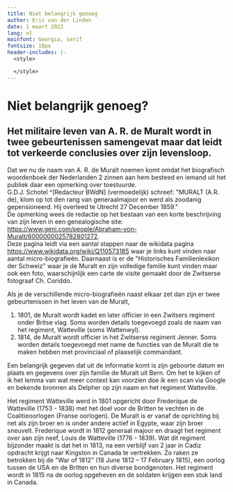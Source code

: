 ```yaml
---
title: Niet belangrijk genoeg
author: Eric van der Linden
date: 1 maart 2022
lang: nl
mainfont: Georgia, serif
fontsize: 18px
header-includes: |-
  <style>

  </style>
---
```


# Niet belangrijk genoeg?

## Het militaire leven van A. R. de Muralt wordt in twee gebeurtenissen samengevat maar dat leidt tot verkeerde conclusies over zijn levensloop.

Dat we nu de naam van A. R. de Muralt noemen komt omdat het biografisch woordenboek der Nederlanden 2 zinnen aan hem besteed en iemand uit het publiek daar een opmerking over toestuurde.  
G.D.J. Schotel ^[Redacteur BWdN] (vermoedelijk) schreef: "MURALT (A.R. de), klom op tot den rang van generaalmajoor en werd als zoodanig gepensioneerd. Hij overleed te Utrecht 27 December 1859."  
De opmerking wees de redactie op het bestaan van een korte beschrijving van zijn leven in een genealogische site: <https://www.geni.com/people/Abraham-von-Muralt/6000000025782801272>.  
Deze pagina leidt via een aantal stappen naar de wikidata pagina <https://www.wikidata.org/wiki/Q110573185> waar je links kunt vinden naar aantal micro-biografieën. Daarnaast is er de "Historisches Familienlexikon der Schweiz" waar je de Muralt en zijn volledige familie kunt vinden maar ook een foto, waarschijnlijk een carte de visite gemaakt door de Zwitserse fotograaf Ch. Coriddo.

Als je de verschillende micro-biografieën naast elkaar zet dan zijn er twee gebeurtenissen in het leven van de Muralt,  
1. 1801, de Muralt wordt kadet en later officier in een Zwitsers regiment onder Britse vlag. Soms worden details toegevoegd zoals de naam van het regiment, Watteville (soms Wattenwyl).
2. 1814, de Muralt wordt officier in het Zwitserse regiment Jenner. Soms worden details toegevoegd met name de functies van de Muralt die te maken hebben met provinciaal of plaaselijk commandant.

Een belangrijk gegeven dat uit de informatie komt is zijn geboorte datum en plaats en gegevens over zijn familie de Muralt uit Bern. Om het te kijken of ik het lemma van wat meer context kan voorzien doe ik een scan via Google en bekende bronnen als Delpher op zijn naam en het regiment Watteville.

Het regiment Watteville werd in 1801 opgericht door Frederique de Watteville (1753 - 1838) met het doel voor de Britten te vechten in de Coalitieoorlogen (Franse oorlogen). De Muralt is er vanaf de oprichting bij net als zijn broer en is onder andere actief in Egypte, waar zijn broer sneuvelt. Frederique wordt in 1812 generaal majoor en draagt het regiment over aan zijn neef, Louis de Watteville (1776 - 1839). Wat dit regiment bijzonder maakt is dat het in 1813, na een verblijf van 2 jaar in Cadiz opdracht krijgt naar Kingston in Canada te vertrekken. Zo raken ze betrokken bij de "War of 1812" (18 June 1812 – 17 February 1815), een oorlog tussen de USA en de Britten en hun diverse bondgenoten. Het regiment wordt in 1815 na de oorlog opgeheven en de soldaten krijgen een stuk land in Canada.

